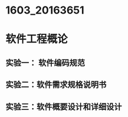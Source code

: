 # 1603_20163651
软件工程概论
==========
实验一： 软件编码规范 
--------------------
实验二：软件需求规格说明书 
-----------------------
实验三：软件概要设计和详细设计 
--------------------------
